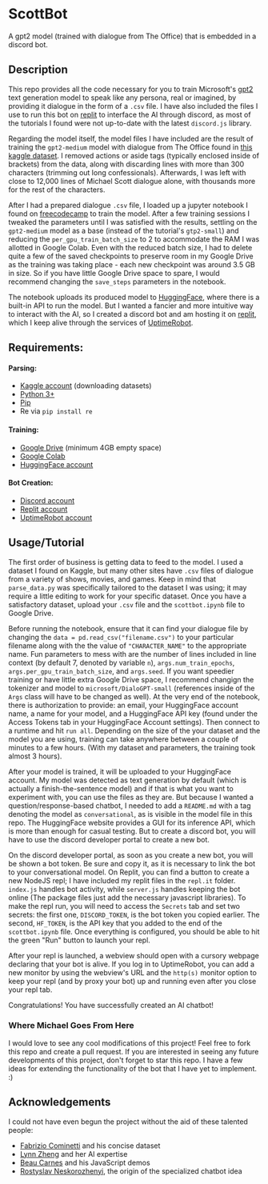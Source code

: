 # ScottBot
A gpt2 model (trained with dialogue from The Office) that is embedded in a discord bot.

## Description
This repo provides all the code necessary for you to train Microsoft's [gpt2](https://huggingface.co/gpt2) text generation model to speak like any persona, real or imagined, by providing it dialogue in the form of a `.csv` file. I have also included the files I use to run this bot on [replit](https://replit.com/) to interface the AI through discord, as most of the tutorials I found were not up-to-date with the latest `discord.js` library.

Regarding the model itself, the model files I have included are the result of training the `gpt2-medium` model with dialogue from The Office found in [this kaggle dataset](https://www.kaggle.com/datasets/fabriziocominetti/the-office-lines). I removed actions or aside tags (typically enclosed inside of brackets) from the data, along with discarding lines with more than 300 characters (trimming out long confessionals). Afterwards, I was left with close to 12,000 lines of Michael Scott dialogue alone, with thousands more for the rest of the characters.

After I had a prepared dialogue `.csv` file, I loaded up a jupyter notebook I found on [freecodecamp](https://www.freecodecamp.org/news/make-a-discord-bot-that-talks-like-rick-sanchez/) to train the model. After a few training sessions I tweaked the parameters until I was satisfied with the results, settling on the `gpt2-medium` model as a base (instead of the tutorial's `gtp2-small`) and reducing the `per_gpu_train_batch_size` to 2 to accommodate the RAM I was allotted in Google Colab. Even with the reduced batch size, I had to delete quite a few of the saved checkpoints to preserve room in my Google Drive as the training was taking place - each new checkpoint was around 3.5 GB in size. So if you have little Google Drive space to spare, I would recommend changing the `save_steps` parameters in the notebook. 

The notebook uploads its produced model to [HuggingFace](https://huggingface.co/Chae/scottbot_med), where there is a built-in API to run the model. But I wanted a fancier and more intuitive way to interact with the AI, so I created a discord bot and am hosting it on [replit](https://replit.com/), which I keep alive through the services of [UptimeRobot](https://uptimerobot.com/). 

## Requirements:
#### Parsing:
- [Kaggle account](https://www.kaggle.com/) (downloading datasets)
- [Python 3+](https://www.python.org/downloads/release/python-3109/)
- [Pip](https://pypi.org/project/pip/#files)
- Re via `pip install re`

#### Training:
- [Google Drive](https://drive.google.com/) (minimum 4GB empty space)
- [Google Colab](https://colab.research.google.com/)
- [HuggingFace account](https://huggingface.co/)

#### Bot Creation:
- [Discord account](https://discord.com/developers/applications)
- [Replit account](https://replit.com/)
- [UptimeRobot account](https://uptimerobot.com/)

## Usage/Tutorial
The first order of business is getting data to feed to the model. I used a dataset I found on Kaggle, but many other sites have `.csv` files of dialogue from a variety of shows, movies, and games. Keep in mind that `parse_data.py` was specifically tailored to the dataset I was using; it may require a little editing to work for your specific dataset. Once you have a satisfactory dataset, upload your `.csv` file and the `scottbot.ipynb` file to Google Drive.

Before running the notebook, ensure that it can find your dialogue file by changing the `data = pd.read_csv("filename.csv")` to your particular filename along with the the value of `"CHARACTER_NAME"` to the appropriate name. Fun parameters to mess with are the number of lines included in line context (by default 7, denoted by variable `n`), `args.num_train_epochs`, `args.per_gpu_train_batch_size`, and `args.seed`. If you want speedier training or have little extra Google Drive space, I recommend changign the tokenizer and model to `microsoft/DialoGPT-small` (references inside of the `Args` class will have to be changed as well). At the very end of the notebook, there is authorization to provide: an email, your HuggingFace account name, a name for your model, and a HuggingFace API key (found under the Access Tokens tab in your HuggingFace Account settings). Then connect to a runtime and hit `run all`. Depending on the size of the your dataset and the model you are using, training can take anywhere between a couple of minutes to a few hours. (With my dataset and parameters, the training took almost 3 hours).

After your model is trained, it will be uploaded to your HuggingFace account. My model was detected as text generation by default (which is actually a finish-the-sentence model) and if that is what you want to experiment with, you can use the files as they are. But because I wanted a question/response-based chatbot, I needed to add a `README.md` with a tag denoting the model as `conversational`, as is visible in the model file in this repo. The HuggingFace website provides a GUI for its inference API, which is more than enough for casual testing. But to create a discord bot, you will have to use the discord developer portal to create a new bot.

On the discord developer portal, as soon as you create a new bot, you will be shown a bot token. Be sure and copy it, as it is necessary to link the bot to your conversational model. On Replit, you can find a button to create a new NodeJS repl; I have included my replit files in the `repl.it` folder. `index.js` handles bot activity, while `server.js` handles keeping the bot online (The package files just add the necessary javascript libraries). To make the repl run, you will need to access the `Secrets` tab and set two secrets: the first one, `DISCORD_TOKEN`, is the bot token you copied earlier. The second, `HF_TOKEN`, is the API key that you added to the end of the `scottbot.ipynb` file. Once everything is configured, you should be able to hit the green "Run" button to launch your repl.

After your repl is launched, a webview should open with a cursory webpage declaring that your bot is alive. If you log in to UptimeRobot, you can add a new monitor by using the webview's URL and the `http(s)` monitor option to keep your repl (and by proxy your bot) up and running even after you close your repl tab.

Congratulations! You have successfully created an AI chatbot!

### Where Michael Goes From Here
I would love to see any cool modifications of this project! Feel free to fork this repo and create a pull request. If you are interested in seeing any future developments of this project, don't forget to star this repo. I have a few ideas for extending the functionality of the bot that I have yet to implement. :)

## Acknowledgements
I could not have even begun the project without the aid of these talented people:
- [Fabrizio Cominetti](https://www.kaggle.com/datasets/fabriziocominetti/the-office-lines) and his concise dataset
- [Lynn Zheng](https://www.freecodecamp.org/news/make-a-discord-bot-that-talks-like-rick-sanchez/) and her AI expertise
- [Beau Carnes](https://www.freecodecamp.org/news/create-a-discord-bot-with-javascript-nodejs/) and his JavaScript demos
- [Rostyslav Neskorozhenyi](https://towardsdatascience.com/make-your-own-rick-sanchez-bot-with-transformers-and-dialogpt-fine-tuning-f85e6d1f4e30), the origin of the specialized chatbot idea

